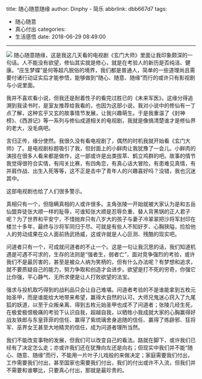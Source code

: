 title: 随心随意随缘
author: Dinphy - 简乐
abbrlink: dbb667d7
tags:
  - 随心随意
  - 真心付出
categories:
  - 生活感悟
date: 2018-06-29 08:49:00
---
![](https://ss0.bdstatic.com/70cFvHSh_Q1YnxGkpoWK1HF6hhy/it/u=4214983255,1348771725&fm=27&gp=0.jpg)
随心随意随缘，这是我这几天看的电视剧《玄门大师》里面让我印象颇深的一句话。人不能没有欲望，修仙其实就是修心，就是在考验人的新历是否纯洁、健康。“庄生梦蝶”是何等超凡脱俗的境界，我们都是普通人，简单的一些道理尚且需要付诸行动证实后才能参悟，能够做到“随心、随意、随缘”而行的或许只有影视剧与小说里面。

我并不喜欢看小说，但我还是耐着性子的看完过胜已的《未来军医》。这缘分得追溯到我读书时，是室友推荐给我看的，也因为这部小说，我对小说中的修仙有一丁点了解，这种玄乎又玄的故事情节发展，让我兴趣萌生。于是我重温了《封神榜》、《西游记》等一系列与修仙成道相关的电视剧，我就是像搞清楚谁才是修仙界的老大，没毛病吧。

言归正传，缘分使然。我很久没有看电视剧了，偶然的时机我就开始看《玄门大师》了。是电视剧标题吸引了我，但封面上的小鲜肉让我犹豫了一会儿。小鲜肉的演技在很多人看来都是做作，这一部或许是出类拔萃、鹤立鸡群的吧。故事的情节我觉得很符合实情，有闯关比赛，有四角恋，有真心话大冒险，有患难见真情，有并肩作战、出生入死等等，这不正是击中了青年人的兴趣喜好吗？没错，我也沉迷其中。

这部电视剧也给了人们很多警示。

真相只有一个，但隐瞒真相的人或许很多。主角张陵一开始就被大家认为是和五岳仙盟弃徒张大顺一样的耻辱，可谁知张大顺是忍辱负重、替人背黑锅的正人君子呢？为了世界和平安宁，不惜抛弃只有八岁大的孩子与妻子冷翠翠把沙将军封印在楼兰十多年，最终与沙将军同归于尽。可就是有些人不知好歹、心胸狭隘，捡拾他人的劳动成果在众人面前扬武扬威，这或许就是人心叵测、残酷的现实吧。

问道者只有一个，可成就问道者的不止一个。这是一句让我沉思的话，我们知道机遇是可遇不可求的，生存的法则是“强者生，弱者亡”，面对竞争强烈的考验，或许我们不是最厉害的，甚至是被众人纳为笑柄的，但有什么办法呢？有梦想和追求，就不要质疑自己的能力，努力争取和创造才会进步。欲望是打不死的穷奇，你强它比你强，平心静气、无所求便是让人打败欲望的法宝。

强求与投机取巧得到的战利品只会让自己难堪。问道者考验的不是谁能拿到五枚元始圣甲，而是谁能给大地带来希望，赢得大自然的认可。大师兄鬼迷心窍入了九尾狐的妖道，以至于众叛亲离、得到五枚元始圣甲也成不了问道者；张陵几经生死，在极爱极恨极痛的考验下认识自我，超越自我，以牺牲小我成就大家的心胸赢得好战友铁郎与东皇菲菲的信任、赢得了紫琉璃舍身追随的信任、赢得了练辟邪、狂将军、巫界女王甚至大地精灵的信任，成为问道者理所当然。

我们不能改变事物的发展，但我们可以改变自己的看法。路就在脚下，或许我们已经有了决定怎么走；亦或许我们还在犹豫向左还是向右；但现实中我们并不能“随心、随意、随缘”而行，不能用一片叶子儿戏般的来做决定；家庭需要我们付出，工作需要我们付出，甚至国家也需要我们付出，我们的付出或许不入流，但我们并不需要和谁攀比，只要真心付出，那就是最珍贵的。
